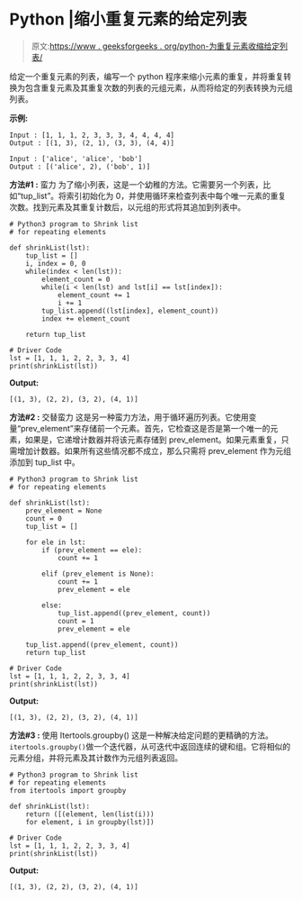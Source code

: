 # Python |缩小重复元素的给定列表

> 原文:[https://www . geeksforgeeks . org/python-为重复元素收缩给定列表/](https://www.geeksforgeeks.org/python-shrink-given-list-for-repeating-elements/)

给定一个重复元素的列表，编写一个 python 程序来缩小元素的重复，并将重复转换为包含重复元素及其重复次数的列表的元组元素，从而将给定的列表转换为元组列表。

**示例:**

```
Input : [1, 1, 1, 2, 3, 3, 3, 4, 4, 4, 4]
Output : [(1, 3), (2, 1), (3, 3), (4, 4)]

Input : ['alice', 'alice', 'bob']
Output : [('alice', 2), ('bob', 1)]

```

**方法#1 :** 蛮力
为了缩小列表，这是一个幼稚的方法。它需要另一个列表，比如“tup_list”。将索引初始化为 0，并使用循环来检查列表中每个唯一元素的重复次数。找到元素及其重复计数后，以元组的形式将其追加到列表中。

```
# Python3 program to Shrink list 
# for repeating elements

def shrinkList(lst):
    tup_list = []
    i, index = 0, 0
    while(index < len(lst)):
        element_count = 0
        while(i < len(lst) and lst[i] == lst[index]):
            element_count += 1
            i += 1
        tup_list.append((lst[index], element_count))
        index += element_count

    return tup_list

# Driver Code
lst = [1, 1, 1, 2, 2, 3, 3, 4]
print(shrinkList(lst))
```

**Output:**

```
[(1, 3), (2, 2), (3, 2), (4, 1)]

```

**方法#2 :** 交替蛮力
这是另一种蛮力方法，用于循环遍历列表。它使用变量“prev_element”来存储前一个元素。首先，它检查这是否是第一个唯一的元素，如果是，它递增计数器并将该元素存储到 prev_element。如果元素重复，只需增加计数器。如果所有这些情况都不成立，那么只需将 prev_element 作为元组添加到 tup_list 中。

```
# Python3 program to Shrink list 
# for repeating elements

def shrinkList(lst):
    prev_element = None
    count = 0
    tup_list = []

    for ele in lst:
        if (prev_element == ele): 
            count += 1

        elif (prev_element is None):
            count += 1
            prev_element = ele

        else:
            tup_list.append((prev_element, count))
            count = 1
            prev_element = ele

    tup_list.append((prev_element, count))
    return tup_list

# Driver Code
lst = [1, 1, 1, 2, 2, 3, 3, 4]
print(shrinkList(lst))
```

**Output:**

```
[(1, 3), (2, 2), (3, 2), (4, 1)]

```

**方法#3 :** 使用 Itertools.groupby()
这是一种解决给定问题的更精确的方法。`itertools.groupby()`做一个迭代器，从可迭代中返回连续的键和组。它将相似的元素分组，并将元素及其计数作为元组列表返回。

```
# Python3 program to Shrink list 
# for repeating elements
from itertools import groupby

def shrinkList(lst):
    return ([(element, len(list(i)))
    for element, i in groupby(lst)])

# Driver Code
lst = [1, 1, 1, 2, 2, 3, 3, 4]
print(shrinkList(lst))
```

**Output:**

```
[(1, 3), (2, 2), (3, 2), (4, 1)]

```